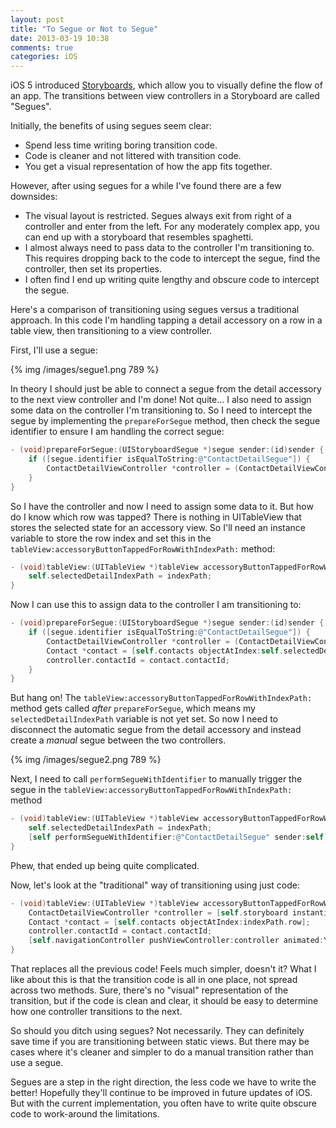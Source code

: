 ```yaml
---
layout: post
title: "To Segue or Not to Segue"
date: 2013-03-19 10:38
comments: true
categories: iOS
---
```

iOS 5 introduced [Storyboards](http://www.raywenderlich.com/5138/beginning-storyboards-in-ios-5-part-1), which allow you to visually define the flow of an app. The transitions between view controllers in a Storyboard are called "Segues".

Initially, the benefits of using segues seem clear:

*	Spend less time writing boring transition code.
*	Code is cleaner and not littered with transition code.
*	You get a visual representation of how the app fits together.

However, after using segues for a while I've found there are a few downsides:

* The visual layout is restricted. Segues always exit from right of a controller and enter from  the left. For any moderately complex app, you can end up with a storyboard that resembles spaghetti.
* I almost always need to pass data to the controller I'm transitioning to. This requires dropping back to the code to intercept the segue, find the controller, then set its properties.
* I often find I end up writing quite lengthy and obscure code to intercept the segue.

Here's a comparison of transitioning using segues versus a traditional approach. In this code I'm handling tapping a detail accessory on a row in a table view, then transitioning to a view controller.

First, I'll use a segue:

{% img /images/segue1.png 789 %}

In theory I should just be able to connect a segue from the detail accessory to the next view controller and I'm done! Not quite... I also need to assign some data on the controller I'm transitioning to. So I need to intercept the segue by implementing the <code>prepareForSegue</code> method, then check the segue identifier to ensure I am handling the correct segue:

``` objective-c
- (void)prepareForSegue:(UIStoryboardSegue *)segue sender:(id)sender {
    if ([segue.identifier isEqualToString:@"ContactDetailSegue"]) {
        ContactDetailViewController *controller = (ContactDetailViewController *)segue.destinationViewController;
    }
}
```

So I have the controller and now I need to assign some data to it. But how do I know which row was tapped? There is nothing in UITableView that stores the selected state for an accessory view. So I'll need an instance variable to store the row index and set this in the <code>tableView:accessoryButtonTappedForRowWithIndexPath:</code> method:

``` objective-c
- (void)tableView:(UITableView *)tableView accessoryButtonTappedForRowWithIndexPath:(NSIndexPath *)indexPath {
    self.selectedDetailIndexPath = indexPath;
}
```

Now I can use this to assign data to the controller I am transitioning to:

``` objective-c
- (void)prepareForSegue:(UIStoryboardSegue *)segue sender:(id)sender {
    if ([segue.identifier isEqualToString:@"ContactDetailSegue"]) {
        ContactDetailViewController *controller = (ContactDetailViewController *)segue.destinationViewController;
        Contact *contact = [self.contacts objectAtIndex:self.selectedDetailIndexPath.row];
        controller.contactId = contact.contactId;
    }
}
```

But hang on! The <code>tableView:accessoryButtonTappedForRowWithIndexPath:</code> method gets called <em>after</em> <code>prepareForSegue</code>, which means my <code>selectedDetailIndexPath</code> variable is not yet set. So now I need to disconnect the automatic segue from the detail accessory and instead create a <em>manual</em> segue between the two controllers.

{% img /images/segue2.png 789 %}

Next, I need to call <code>performSegueWithIdentifier</code> to manually trigger the segue in the <code>tableView:accessoryButtonTappedForRowWithIndexPath:</code> method

``` objective-c
- (void)tableView:(UITableView *)tableView accessoryButtonTappedForRowWithIndexPath:(NSIndexPath *)indexPath {
    self.selectedDetailIndexPath = indexPath;
    [self performSegueWithIdentifier:@"ContactDetailSegue" sender:self];
}
```

Phew, that ended up being quite complicated.

Now, let's look at the "traditional" way of transitioning using just code:

``` objective-c
- (void)tableView:(UITableView *)tableView accessoryButtonTappedForRowWithIndexPath:(NSIndexPath *)indexPath {
    ContactDetailViewController *controller = [self.storyboard instantiateViewControllerWithIdentifier:@"ContactDetailViewController"];
    Contact *contact = [self.contacts objectAtIndex:indexPath.row];
    controller.contactId = contact.contactId;
    [self.navigationController pushViewController:controller animated:YES];
}
```

That replaces all the previous code! Feels much simpler, doesn't it? What I like about this is that the transition code is all in one place, not spread across two methods. Sure, there's no "visual" representation of the transition, but if the code is clean and clear, it should be easy to determine how one controller transitions to the next.

So should you ditch using segues? Not necessarily. They can definitely save time if you are transitioning between static views. But there may be cases where it's cleaner and simpler to do a manual transition rather than use a segue.

Segues are a step in the right direction, the less code we have to write the better! Hopefully they'll continue to be improved in future updates of iOS. But with the current implementation, you often have to write quite obscure code to work-around the limitations.